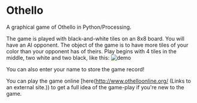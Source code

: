 # Othello
A graphical game of Othello in Python/Processing. 
 
 The game is played with black-and-white tiles on an 8x8 board. You will have an AI opponent. The object of the game is to have more tiles of your color than your opponent has of theirs. Play begins with 4 tiles in the middle, two white and two black, like this:
 ![demo](https://user-images.githubusercontent.com/59544035/135532229-c7cb6419-e7c9-4fe1-b233-58da77481b04.gif)

You can also enter your name to store the game record!

You can play the game online [here(http://www.othelloonline.org/ (Links to an external site.)) to get a full idea of the game-play if you're new to the game.
